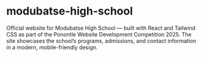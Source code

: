 # modubatse-high-school
Official website for Modubatse High School — built with React and Tailwind CSS as part of the Ponontle Website Development Competition 2025. The site showcases the school’s programs, admissions, and contact information in a modern, mobile-friendly design.
